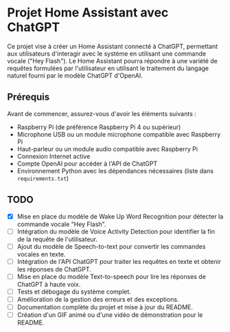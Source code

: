 # Projet Home Assistant avec ChatGPT

Ce projet vise à créer un Home Assistant connecté à ChatGPT, permettant aux utilisateurs d'interagir avec le système en utilisant une commande vocale ("Hey Flash"). Le Home Assistant pourra répondre à une variété de requêtes formulées par l'utilisateur en utilisant le traitement du langage naturel fourni par le modèle ChatGPT d'OpenAI.


## Prérequis

Avant de commencer, assurez-vous d'avoir les éléments suivants :

- Raspberry Pi (de préférence Raspberry Pi 4 ou supérieur)
- Microphone USB ou un module microphone compatible avec Raspberry Pi
- Haut-parleur ou un module audio compatible avec Raspberry Pi
- Connexion Internet active
- Compte OpenAI pour accéder à l'API de ChatGPT
- Environnement Python avec les dépendances nécessaires (liste dans `requirements.txt`)

## TODO

- [x] Mise en place du modèle de Wake Up Word Recognition pour détecter la commande vocale "Hey Flash".
- [ ] Intégration du modèle de Voice Activity Detection pour identifier la fin de la requête de l'utilisateur.
- [ ] Ajout du modèle de Speech-to-text pour convertir les commandes vocales en texte.
- [ ] Intégration de l'API ChatGPT pour traiter les requêtes en texte et obtenir les réponses de ChatGPT.
- [ ] Mise en place du modèle Text-to-speech pour lire les réponses de ChatGPT à haute voix.
- [ ] Tests et débogage du système complet.
- [ ] Amélioration de la gestion des erreurs et des exceptions.
- [ ] Documentation complète du projet et mise à jour du README.
- [ ] Création d'un GIF animé ou d'une vidéo de démonstration pour le README.

